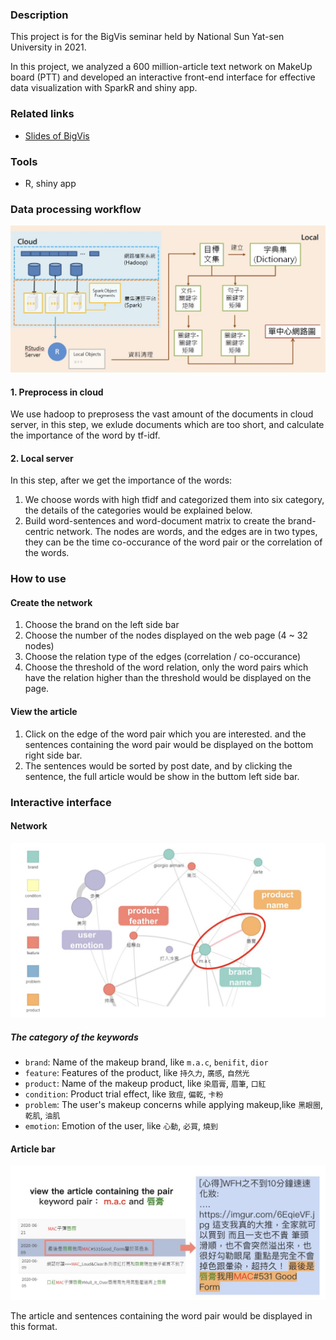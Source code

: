 ### Description

This project is for the BigVis seminar held by National Sun Yat-sen University in 2021.

In this project, we analyzed a 600 million-article text network on MakeUp board (PTT) and developed an interactive front-end interface for effective data visualization with SparkR and shiny app.

### Related links
+ [Slides of BigVis](https://drive.google.com/file/d/1Z_SfXEZtsx0edYhgUGCsfeqxdolwyCuc/view?usp=sharing)

### Tools
+ R, shiny app 

### Data processing workflow

![preprocessing](img/preprocessing.jpg)

#### 1. Preprocess in cloud
We use hadoop to preprosess the vast amount of the documents in cloud server, in this step, we exlude documents which are too short, and calculate the importance of the word by tf-idf.

#### 2. Local server
In this step, after we get the importance of the words:

1. We choose words with high tfidf and categorized them into six category, the details of the categories would be explained below.
2. Build word-sentences and word-document matrix to create the brand-centric network. The nodes are words, and the edges are in two types, they can be the time co-occurance of the word pair or the correlation of the words.

### How to use

#### Create the network
1. Choose the brand on the left side bar
2. Choose the number of the nodes displayed on the web page (4 ~ 32 nodes)
3. Choose the relation type of the edges (correlation / co-occurance)
4. Choose the threshold of the word relation, only the word pairs which have the relation higher than the threshold would be displayed on the page.

#### View the article

1. Click on the edge of the word pair which you are interested. and the sentences containing the word pair would be displayed on the bottom right side bar.
2. The sentences would be sorted by post date, and by clicking the sentence, the full article would be show in the buttom left side bar.

### Interactive interface

#### Network

![network](img/network.jpg)

##### The category of the keywords
+ `brand`: Name of the makeup brand, like `m.a.c`, `benifit`, `dior`
+ `feature`: Features of the product, like `持久力`, `廣感`, `自然光`
+ `product`: Name of the makeup product, like `染眉膏`, `眉筆`, `口紅`
+ `condition`: Product trial effect, like `致痘`, `偏乾`, `卡粉`
+ `problem`: The user's makeup concerns while applying makeup,like `黑眼圈`, `乾肌`, `油肌`
+ `emotion`: Emotion of the user, like `心動`, `必買`, `燒到`

#### Article bar
![network](img/article.jpg)

The article and sentences containing the word pair would be displayed in this format.